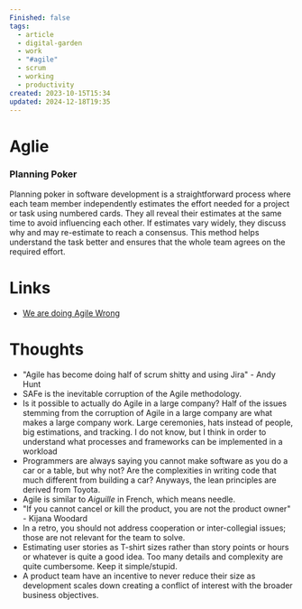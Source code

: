 ```yaml
---
Finished: false
tags:
  - article
  - digital-garden
  - work
  - "#agile"
  - scrum
  - working
  - productivity
created: 2023-10-15T15:34
updated: 2024-12-18T19:35
---
```



# Aglie




### Planning Poker
Planning poker in software development is a straightforward process where each team member independently estimates the effort needed for a project or task using numbered cards. They all reveal their estimates at the same time to avoid influencing each other. If estimates vary widely, they discuss why and may re-estimate to reach a consensus. This method helps understand the task better and ensures that the whole team agrees on the required effort.

# Links
- [We are doing Agile Wrong](https://www.youtube.com/watch?v=9K20e7jlQPA&ab_channel=NoBoilerplate) 

# Thoughts 
- "Agile has become doing half of scrum shitty and using Jira" - Andy Hunt
- SAFe is the inevitable corruption of the Agile methodology. 
- Is it possible to actually do Agile in a large company? Half of the issues stemming from the corruption of Agile in a large company are what makes a large company work. Large ceremonies, hats instead of people, big estimations, and tracking. I do not know, but I think in order to understand what processes and frameworks can be implemented in a workload 
- Programmers are always saying you cannot make software as you do a car or a table, but why not? Are the complexities in writing code that much different from building a car? Anyways, the lean principles are derived from Toyota.
- Agile is similar to *Aiguille* in French, which means needle.
- "If you cannot cancel or kill the product, you are not the product owner" - Kijana Woodard
- In a retro, you should not address cooperation or inter-collegial issues; those are not relevant for the team to solve.  
- Estimating user stories as T-shirt sizes rather than story points or hours or whatever is quite a good idea. Too many details and complexity are quite cumbersome. Keep it simple/stupid. 
- A product team have an incentive to never reduce their size as development scales down creating a conflict of interest with the broader business objectives. 